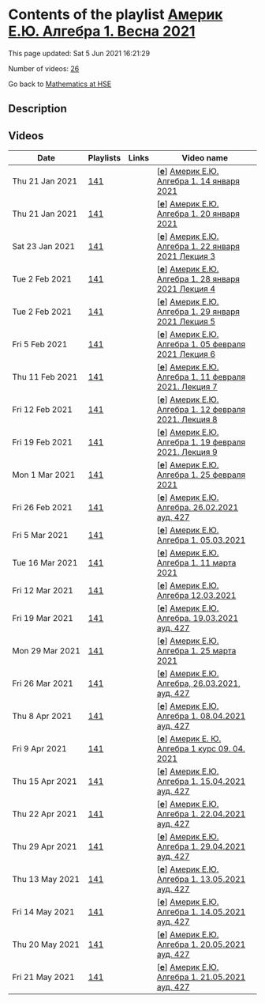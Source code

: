 # Contents of the playlist [Америк Е.Ю. Алгебра 1. Весна 2021](https://www.youtube.com/playlist?list=PLq3E5oubNNoBAvx9rbW7NEb1yCoQHM02c)

This page updated: Sat 5 Jun 2021 16:21:29

Number of videos: [26](#videos)

Go back to [Mathematics at HSE](../README.md)

## Description



## Videos

|Date|Playlists|Links|Video name|
|---|---|---|---|
| Thu&nbsp;21&nbsp;Jan&nbsp;2021 | [141](../playlists/141 "Америк Е.Ю. Алгебра 1. Весна 2021") |  | [[**e**](https://studio.youtube.com/video/O8ehN7lFrt4/edit "Edit")] [Америк Е.Ю. Алгебра 1. 14 января 2021](https://www.youtube.com/watch?v=O8ehN7lFrt4&list=PLq3E5oubNNoBAvx9rbW7NEb1yCoQHM02c "Лекция 1") |
| Thu&nbsp;21&nbsp;Jan&nbsp;2021 | [141](../playlists/141 "Америк Е.Ю. Алгебра 1. Весна 2021") |  | [[**e**](https://studio.youtube.com/video/dJ0XBZqgqr8/edit "Edit")] [Америк Е.Ю. Алгебра 1. 20 января 2021](https://www.youtube.com/watch?v=dJ0XBZqgqr8&list=PLq3E5oubNNoBAvx9rbW7NEb1yCoQHM02c "Лекция 2") |
| Sat&nbsp;23&nbsp;Jan&nbsp;2021 | [141](../playlists/141 "Америк Е.Ю. Алгебра 1. Весна 2021") |  | [[**e**](https://studio.youtube.com/video/QGNproOl4BA/edit "Edit")] [Америк Е.Ю. Алгебра 1. 22 января 2021 Лекция 3](https://www.youtube.com/watch?v=QGNproOl4BA&list=PLq3E5oubNNoBAvx9rbW7NEb1yCoQHM02c) |
| Tue&nbsp;2&nbsp;Feb&nbsp;2021 | [141](../playlists/141 "Америк Е.Ю. Алгебра 1. Весна 2021") |  | [[**e**](https://studio.youtube.com/video/wfcUQHILo9Y/edit "Edit")] [Америк Е.Ю. Алгебра 1. 28 января 2021 Лекция 4](https://www.youtube.com/watch?v=wfcUQHILo9Y&list=PLq3E5oubNNoBAvx9rbW7NEb1yCoQHM02c) |
| Tue&nbsp;2&nbsp;Feb&nbsp;2021 | [141](../playlists/141 "Америк Е.Ю. Алгебра 1. Весна 2021") |  | [[**e**](https://studio.youtube.com/video/yLTeUOFuMpo/edit "Edit")] [Америк Е.Ю. Алгебра 1.  29 января 2021 Лекция 5](https://www.youtube.com/watch?v=yLTeUOFuMpo&list=PLq3E5oubNNoBAvx9rbW7NEb1yCoQHM02c) |
| Fri&nbsp;5&nbsp;Feb&nbsp;2021 | [141](../playlists/141 "Америк Е.Ю. Алгебра 1. Весна 2021") |  | [[**e**](https://studio.youtube.com/video/DwffHnqmiyk/edit "Edit")] [Америк Е.Ю. Алгебра 1. 05 февраля 2021 Лекция 6](https://www.youtube.com/watch?v=DwffHnqmiyk&list=PLq3E5oubNNoBAvx9rbW7NEb1yCoQHM02c "БАКАЛАВРИАТ 2020/2021 Алгебра Факультет математики НИУ ВШЭ  1-й курс, 3 модуль Америк Екатерина Юрьевна") |
| Thu&nbsp;11&nbsp;Feb&nbsp;2021 | [141](../playlists/141 "Америк Е.Ю. Алгебра 1. Весна 2021") |  | [[**e**](https://studio.youtube.com/video/iwccAK-ZbFA/edit "Edit")] [Америк Е.Ю. Алгебра 1. 11 февраля 2021. Лекция 7](https://www.youtube.com/watch?v=iwccAK-ZbFA&list=PLq3E5oubNNoBAvx9rbW7NEb1yCoQHM02c) |
| Fri&nbsp;12&nbsp;Feb&nbsp;2021 | [141](../playlists/141 "Америк Е.Ю. Алгебра 1. Весна 2021") |  | [[**e**](https://studio.youtube.com/video/jLwJaoDkJxE/edit "Edit")] [Америк Е.Ю. Алгебра 1. 12 февраля 2021. Лекция 8](https://www.youtube.com/watch?v=jLwJaoDkJxE&list=PLq3E5oubNNoBAvx9rbW7NEb1yCoQHM02c "БАКАЛАВРИАТ 2020/2021 Алгебра Факультет математики 1-й курс,  3 модуль Америк Екатерина Юрьевна") |
| Fri&nbsp;19&nbsp;Feb&nbsp;2021 | [141](../playlists/141 "Америк Е.Ю. Алгебра 1. Весна 2021") |  | [[**e**](https://studio.youtube.com/video/pR61xOGkfpY/edit "Edit")] [Америк Е.Ю. Алгебра 1. 19 февраля 2021. Лекция 9](https://www.youtube.com/watch?v=pR61xOGkfpY&list=PLq3E5oubNNoBAvx9rbW7NEb1yCoQHM02c) |
| Mon&nbsp;1&nbsp;Mar&nbsp;2021 | [141](../playlists/141 "Америк Е.Ю. Алгебра 1. Весна 2021") |  | [[**e**](https://studio.youtube.com/video/0QDPY1em2a8/edit "Edit")] [Америк Е.Ю. Алгебра 1. 25 февраля 2021](https://www.youtube.com/watch?v=0QDPY1em2a8&list=PLq3E5oubNNoBAvx9rbW7NEb1yCoQHM02c) |
| Fri&nbsp;26&nbsp;Feb&nbsp;2021 | [141](../playlists/141 "Америк Е.Ю. Алгебра 1. Весна 2021") |  | [[**e**](https://studio.youtube.com/video/HrZK2P_JbC8/edit "Edit")] [Америк Е.Ю. Алгебра. 26.02.2021 ауд.  427](https://www.youtube.com/watch?v=HrZK2P_JbC8&list=PLq3E5oubNNoBAvx9rbW7NEb1yCoQHM02c "Алгебра Факультет математики: 1-й курс,  3 модуль Америк Екатерина Юрьевна") |
| Fri&nbsp;5&nbsp;Mar&nbsp;2021 | [141](../playlists/141 "Америк Е.Ю. Алгебра 1. Весна 2021") |  | [[**e**](https://studio.youtube.com/video/z8tPFUpa_E8/edit "Edit")] [Америк Е.Ю. Алгебра 1. 05.03.2021](https://www.youtube.com/watch?v=z8tPFUpa_E8&list=PLq3E5oubNNoBAvx9rbW7NEb1yCoQHM02c) |
| Tue&nbsp;16&nbsp;Mar&nbsp;2021 | [141](../playlists/141 "Америк Е.Ю. Алгебра 1. Весна 2021") |  | [[**e**](https://studio.youtube.com/video/4FKusbdfV00/edit "Edit")] [Америк Е.Ю. Алгебра 1. 11 марта 2021](https://www.youtube.com/watch?v=4FKusbdfV00&list=PLq3E5oubNNoBAvx9rbW7NEb1yCoQHM02c) |
| Fri&nbsp;12&nbsp;Mar&nbsp;2021 | [141](../playlists/141 "Америк Е.Ю. Алгебра 1. Весна 2021") |  | [[**e**](https://studio.youtube.com/video/9gkI_wsD59E/edit "Edit")] [Америк Е.Ю. Алгебра 12.03.2021](https://www.youtube.com/watch?v=9gkI_wsD59E&list=PLq3E5oubNNoBAvx9rbW7NEb1yCoQHM02c) |
| Fri&nbsp;19&nbsp;Mar&nbsp;2021 | [141](../playlists/141 "Америк Е.Ю. Алгебра 1. Весна 2021") |  | [[**e**](https://studio.youtube.com/video/u5UnwHubt4A/edit "Edit")] [Америк Е.Ю. Алгебра. 19.03.2021 ауд. 427](https://www.youtube.com/watch?v=u5UnwHubt4A&list=PLq3E5oubNNoBAvx9rbW7NEb1yCoQHM02c "БАКАЛАВРИАТ 2020/2021 Алгебра Курс обязательный (Математика) Факультет математики 1-й курс, 3 модуль Америк Екатерина Юрьевна") |
| Mon&nbsp;29&nbsp;Mar&nbsp;2021 | [141](../playlists/141 "Америк Е.Ю. Алгебра 1. Весна 2021") |  | [[**e**](https://studio.youtube.com/video/bm-E3k5ZtO4/edit "Edit")] [Америк Е.Ю. Алгебра 1. 25 марта 2021](https://www.youtube.com/watch?v=bm-E3k5ZtO4&list=PLq3E5oubNNoBAvx9rbW7NEb1yCoQHM02c) |
| Fri&nbsp;26&nbsp;Mar&nbsp;2021 | [141](../playlists/141 "Америк Е.Ю. Алгебра 1. Весна 2021") |  | [[**e**](https://studio.youtube.com/video/VK7sHqiWKu4/edit "Edit")] [Америк Е.Ю. Алгебра,  26.03.2021, ауд. 427](https://www.youtube.com/watch?v=VK7sHqiWKu4&list=PLq3E5oubNNoBAvx9rbW7NEb1yCoQHM02c "БАКАЛАВРИАТ 2020/2021 Алгебра Курс обязательный (Математика) Факультет математики 1-й курс, 3 модуль Америк Екатерина Юрьевна") |
| Thu&nbsp;8&nbsp;Apr&nbsp;2021 | [141](../playlists/141 "Америк Е.Ю. Алгебра 1. Весна 2021") |  | [[**e**](https://studio.youtube.com/video/-bt6DZH4Q80/edit "Edit")] [Америк Е.Ю. Алгебра 1. 08.04.2021 ауд. 427](https://www.youtube.com/watch?v=-bt6DZH4Q80&list=PLq3E5oubNNoBAvx9rbW7NEb1yCoQHM02c) |
| Fri&nbsp;9&nbsp;Apr&nbsp;2021 | [141](../playlists/141 "Америк Е.Ю. Алгебра 1. Весна 2021") |  | [[**e**](https://studio.youtube.com/video/IKcoyr1riTE/edit "Edit")] [Америк Е. Ю.  Алгебра 1 курс 09. 04. 2021](https://www.youtube.com/watch?v=IKcoyr1riTE&list=PLq3E5oubNNoBAvx9rbW7NEb1yCoQHM02c) |
| Thu&nbsp;15&nbsp;Apr&nbsp;2021 | [141](../playlists/141 "Америк Е.Ю. Алгебра 1. Весна 2021") |  | [[**e**](https://studio.youtube.com/video/foY81saATSE/edit "Edit")] [Америк Е.Ю. Алгебра 1. 15.04.2021 ауд. 427](https://www.youtube.com/watch?v=foY81saATSE&list=PLq3E5oubNNoBAvx9rbW7NEb1yCoQHM02c) |
| Thu&nbsp;22&nbsp;Apr&nbsp;2021 | [141](../playlists/141 "Америк Е.Ю. Алгебра 1. Весна 2021") |  | [[**e**](https://studio.youtube.com/video/DyKcnMFbQ1s/edit "Edit")] [Америк Е.Ю. Алгебра 1. 22.04.2021 ауд. 427](https://www.youtube.com/watch?v=DyKcnMFbQ1s&list=PLq3E5oubNNoBAvx9rbW7NEb1yCoQHM02c) |
| Thu&nbsp;29&nbsp;Apr&nbsp;2021 | [141](../playlists/141 "Америк Е.Ю. Алгебра 1. Весна 2021") |  | [[**e**](https://studio.youtube.com/video/nf8GqBfF8BA/edit "Edit")] [Америк Е.Ю. Алгебра 1. 29.04.2021 ауд. 427](https://www.youtube.com/watch?v=nf8GqBfF8BA&list=PLq3E5oubNNoBAvx9rbW7NEb1yCoQHM02c) |
| Thu&nbsp;13&nbsp;May&nbsp;2021 | [141](../playlists/141 "Америк Е.Ю. Алгебра 1. Весна 2021") |  | [[**e**](https://studio.youtube.com/video/FSBAPRZTPgw/edit "Edit")] [Америк Е.Ю. Алгебра 1. 13.05.2021 ауд. 427](https://www.youtube.com/watch?v=FSBAPRZTPgw&list=PLq3E5oubNNoBAvx9rbW7NEb1yCoQHM02c) |
| Fri&nbsp;14&nbsp;May&nbsp;2021 | [141](../playlists/141 "Америк Е.Ю. Алгебра 1. Весна 2021") |  | [[**e**](https://studio.youtube.com/video/nSFVjaJpJFI/edit "Edit")] [Америк Е.Ю. Алгебра 1. 14.05.2021 ауд. 427](https://www.youtube.com/watch?v=nSFVjaJpJFI&list=PLq3E5oubNNoBAvx9rbW7NEb1yCoQHM02c) |
| Thu&nbsp;20&nbsp;May&nbsp;2021 | [141](../playlists/141 "Америк Е.Ю. Алгебра 1. Весна 2021") |  | [[**e**](https://studio.youtube.com/video/CNaKcDyliqo/edit "Edit")] [Америк Е.Ю. Алгебра 1. 20.05.2021 ауд. 427](https://www.youtube.com/watch?v=CNaKcDyliqo&list=PLq3E5oubNNoBAvx9rbW7NEb1yCoQHM02c) |
| Fri&nbsp;21&nbsp;May&nbsp;2021 | [141](../playlists/141 "Америк Е.Ю. Алгебра 1. Весна 2021") |  | [[**e**](https://studio.youtube.com/video/JNrAwncEXag/edit "Edit")] [Америк Е.Ю. Алгебра 1. 21.05.2021 ауд. 427](https://www.youtube.com/watch?v=JNrAwncEXag&list=PLq3E5oubNNoBAvx9rbW7NEb1yCoQHM02c) |
